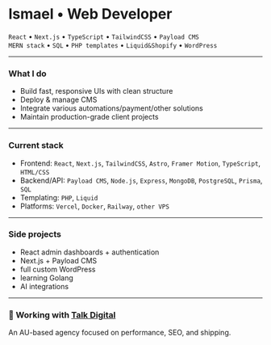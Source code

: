 <h1 align="left">Ismael • Web Developer</h1>

<p align="left">
  <code>React</code> • <code>Next.js</code> • <code>TypeScript</code> • <code>TailwindCSS</code> • <code>Payload CMS</code><br>
  <code>MERN stack</code> • <code>SQL</code> • <code>PHP templates</code> • <code>Liquid&Shopify</code> • <code>WordPress</code>
</p>

---

### What I do

- Build fast, responsive UIs with clean structure
- Deploy & manage CMS
- Integrate various automations/payment/other solutions
- Maintain production-grade client projects

---

### Current stack

- Frontend: `React`, `Next.js`, `TailwindCSS`, `Astro`, `Framer Motion`, `TypeScript`, `HTML/CSS`
- Backend/API: `Payload CMS`, `Node.js`, `Express`, `MongoDB`, `PostgreSQL`, `Prisma`, `SQL`
- Templating: `PHP`, `Liquid`
- Platforms: `Vercel`, `Docker`, `Railway`, `other VPS`

---

### Side projects

- React admin dashboards + authentication
- Next.js + Payload CMS
- full custom WordPress
- learning Golang
- AI integrations

---

### 🏢 Working with [Talk Digital](https://talkdigital.com.au)

An AU-based agency focused on performance, SEO, and shipping.
